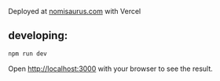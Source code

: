Deployed at [nomisaurus.com](nomisaurus.com) with Vercel

## developing:

```bash
npm run dev
```

Open [http://localhost:3000](http://localhost:3000) with your browser to see the result.
